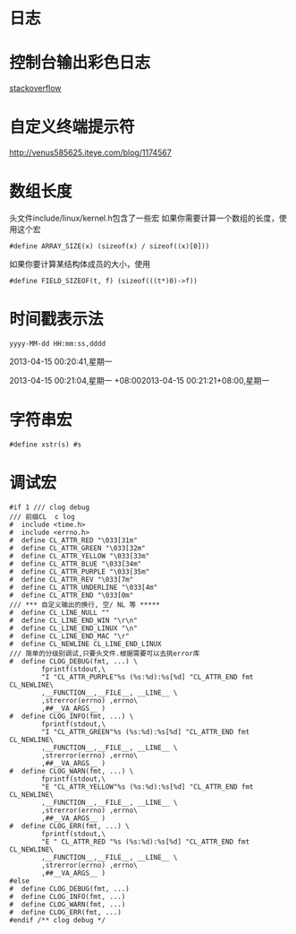  日志
======

# 控制台输出彩色日志

[stackoverflow](http://stackoverflow.com/questions/27464492/sending-ansi-colored-codes-text-to-3-outputs-screen-file-and-file-filtering-an)

# 自定义终端提示符

http://venus585625.iteye.com/blog/1174567

# 数组长度

头文件include/linux/kernel.h包含了一些宏
如果你需要计算一个数组的长度，使用这个宏

    #define ARRAY_SIZE(x) (sizeof(x) / sizeof((x)[0]))

如果你要计算某结构体成员的大小，使用

    #define FIELD_SIZEOF(t, f) (sizeof(((t*)0)->f))

# 时间戳表示法

    yyyy-MM-dd HH:mm:ss,dddd 

2013-04-15 00:20:41,星期一

2013-04-15 00:21:04,星期一 +08:002013-04-15 00:21:21+08:00,星期一

# 字符串宏

    #define xstr(s) #s

# 调试宏

```
#if 1 /// clog debug
/// 前缀CL  c log
#  include <time.h>
#  include <errno.h>
#  define CL_ATTR_RED "\033[31m"
#  define CL_ATTR_GREEN "\033[32m"
#  define CL_ATTR_YELLOW "\033[33m"
#  define CL_ATTR_BLUE "\033[34m"
#  define CL_ATTR_PURPLE "\033[35m"
#  define CL_ATTR_REV "\033[7m"
#  define CL_ATTR_UNDERLINE "\033[4m"
#  define CL_ATTR_END "\033[0m"
/// *** 自定义输出的换行, 空/ NL 等 *****
#  define CL_LINE_NULL ""
#  define CL_LINE_END_WIN "\r\n"
#  define CL_LINE_END_LINUX "\n"
#  define CL_LINE_END_MAC "\r"
#  define CL_NEWLINE CL_LINE_END_LINUX
/// 简单的分级别调试,只要头文件.根据需要可以去挑error库
#  define CLOG_DEBUG(fmt, ...) \
		fprintf(stdout,\
		"I "CL_ATTR_PURPLE"%s (%s:%d):%s[%d] "CL_ATTR_END fmt CL_NEWLINE\
		,__FUNCTION__,__FILE__, __LINE__ \
		,strerror(errno) ,errno\
		,##__VA_ARGS__ )
#  define CLOG_INFO(fmt, ...) \
		fprintf(stdout,\
		"I "CL_ATTR_GREEN"%s (%s:%d):%s[%d] "CL_ATTR_END fmt CL_NEWLINE\
		,__FUNCTION__,__FILE__, __LINE__ \
		,strerror(errno) ,errno\
		,##__VA_ARGS__ )
#  define CLOG_WARN(fmt, ...) \
		fprintf(stdout,\
		"E "CL_ATTR_YELLOW"%s (%s:%d):%s[%d] "CL_ATTR_END fmt CL_NEWLINE\
		,__FUNCTION__,__FILE__, __LINE__ \
		,strerror(errno) ,errno\
		,##__VA_ARGS__ )
#  define CLOG_ERR(fmt, ...) \
		fprintf(stdout,\
		"E " CL_ATTR_RED "%s (%s:%d):%s[%d] "CL_ATTR_END fmt CL_NEWLINE\
		,__FUNCTION__,__FILE__, __LINE__ \
		,strerror(errno) ,errno\
		,##__VA_ARGS__ )
#else
#  define CLOG_DEBUG(fmt, ...)
#  define CLOG_INFO(fmt, ...)
#  define CLOG_WARN(fmt, ...)
#  define CLOG_ERR(fmt, ...)
#endif /** clog debug */
```
